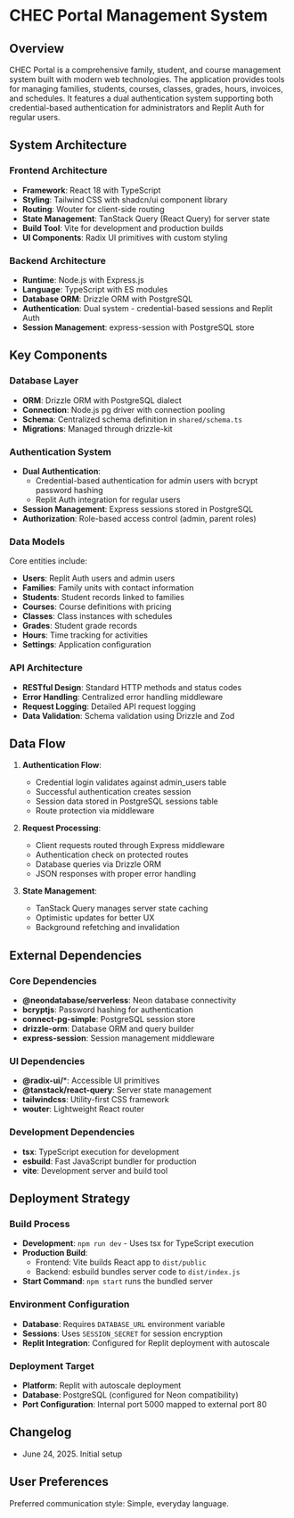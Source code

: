 # CHEC Portal Management System

## Overview

CHEC Portal is a comprehensive family, student, and course management system built with modern web technologies. The application provides tools for managing families, students, courses, classes, grades, hours, invoices, and schedules. It features a dual authentication system supporting both credential-based authentication for administrators and Replit Auth for regular users.

## System Architecture

### Frontend Architecture
- **Framework**: React 18 with TypeScript
- **Styling**: Tailwind CSS with shadcn/ui component library
- **Routing**: Wouter for client-side routing
- **State Management**: TanStack Query (React Query) for server state
- **Build Tool**: Vite for development and production builds
- **UI Components**: Radix UI primitives with custom styling

### Backend Architecture
- **Runtime**: Node.js with Express.js
- **Language**: TypeScript with ES modules
- **Database ORM**: Drizzle ORM with PostgreSQL
- **Authentication**: Dual system - credential-based sessions and Replit Auth
- **Session Management**: express-session with PostgreSQL store

## Key Components

### Database Layer
- **ORM**: Drizzle ORM with PostgreSQL dialect
- **Connection**: Node.js pg driver with connection pooling
- **Schema**: Centralized schema definition in `shared/schema.ts`
- **Migrations**: Managed through drizzle-kit

### Authentication System
- **Dual Authentication**: 
  - Credential-based authentication for admin users with bcrypt password hashing
  - Replit Auth integration for regular users
- **Session Management**: Express sessions stored in PostgreSQL
- **Authorization**: Role-based access control (admin, parent roles)

### Data Models
Core entities include:
- **Users**: Replit Auth users and admin users
- **Families**: Family units with contact information
- **Students**: Student records linked to families
- **Courses**: Course definitions with pricing
- **Classes**: Class instances with schedules
- **Grades**: Student grade records
- **Hours**: Time tracking for activities
- **Settings**: Application configuration

### API Architecture
- **RESTful Design**: Standard HTTP methods and status codes
- **Error Handling**: Centralized error handling middleware
- **Request Logging**: Detailed API request logging
- **Data Validation**: Schema validation using Drizzle and Zod

## Data Flow

1. **Authentication Flow**:
   - Credential login validates against admin_users table
   - Successful authentication creates session
   - Session data stored in PostgreSQL sessions table
   - Route protection via middleware

2. **Request Processing**:
   - Client requests routed through Express middleware
   - Authentication check on protected routes
   - Database queries via Drizzle ORM
   - JSON responses with proper error handling

3. **State Management**:
   - TanStack Query manages server state caching
   - Optimistic updates for better UX
   - Background refetching and invalidation

## External Dependencies

### Core Dependencies
- **@neondatabase/serverless**: Neon database connectivity
- **bcryptjs**: Password hashing for authentication
- **connect-pg-simple**: PostgreSQL session store
- **drizzle-orm**: Database ORM and query builder
- **express-session**: Session management middleware

### UI Dependencies
- **@radix-ui/***: Accessible UI primitives
- **@tanstack/react-query**: Server state management
- **tailwindcss**: Utility-first CSS framework
- **wouter**: Lightweight React router

### Development Dependencies
- **tsx**: TypeScript execution for development
- **esbuild**: Fast JavaScript bundler for production
- **vite**: Development server and build tool

## Deployment Strategy

### Build Process
- **Development**: `npm run dev` - Uses tsx for TypeScript execution
- **Production Build**: 
  - Frontend: Vite builds React app to `dist/public`
  - Backend: esbuild bundles server code to `dist/index.js`
- **Start Command**: `npm start` runs the bundled server

### Environment Configuration
- **Database**: Requires `DATABASE_URL` environment variable
- **Sessions**: Uses `SESSION_SECRET` for session encryption
- **Replit Integration**: Configured for Replit deployment with autoscale

### Deployment Target
- **Platform**: Replit with autoscale deployment
- **Database**: PostgreSQL (configured for Neon compatibility)
- **Port Configuration**: Internal port 5000 mapped to external port 80

## Changelog
- June 24, 2025. Initial setup

## User Preferences

Preferred communication style: Simple, everyday language.